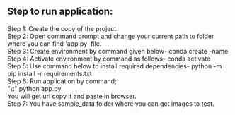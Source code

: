 ## Step to run application:
Step 1:	Create the copy of the project. <br>
Step 2: Open command prompt and change your current path 
to folder where you can find 'app.py' file. <br>
Step 3: Create environment by command given below-
conda create -name <environment name> <br>
Step 4: Activate environment by command as follows-
conda activate <environment name> <br>
Step 5: Use command below to install required dependencies-
python -m pip install -r requirements.txt <br>
Step 6: Run application by command; <br>
"\t" python app.py  <br>
You will get url copy it and paste in browser. <br>
Step 7: You have sample_data folder where you can get images to test.
